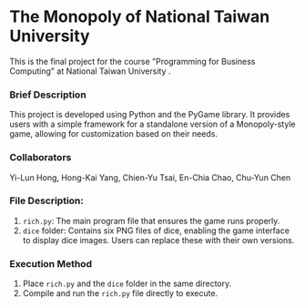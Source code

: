 # The Monopoly of National Taiwan University
This is the final project for the course "Programming for Business Computing" at National Taiwan University .

### Brief Description
This project is developed using Python and the PyGame library. It provides users with a simple framework for a standalone version of a Monopoly-style game, allowing for customization based on their needs.

### Collaborators
Yi-Lun Hong, Hong-Kai Yang, Chien-Yu Tsai, En-Chia Chao, Chu-Yun Chen

### File Description: 
1. `rich.py`: The main program file that ensures the game runs properly.
2. `dice` folder: Contains six PNG files of dice, enabling the game interface to display dice images. Users can replace these with their own versions.

### Execution Method
1. Place `rich.py` and the `dice` folder in the same directory.  
2. Compile and run the `rich.py` file directly to execute.
